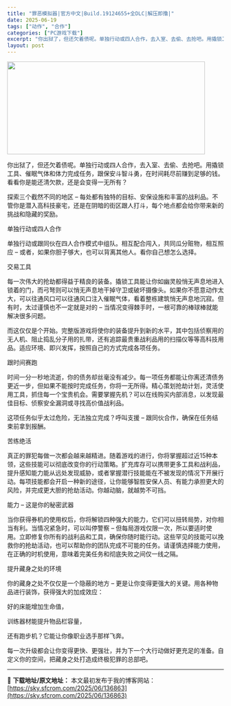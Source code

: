 ```yaml
---
title: "罪恶模拟器|官方中文|Build.19124655+全DLC|解压即撸|"
date: 2025-06-19
tags: ["动作", "合作"]
categories: ["PC游戏下载"]
excerpt: "你出狱了，但还欠着债呢。单独行动或四人合作，去入室、去偷、去抢吧。用撬锁工具、催眠气体和体力完成任务，跟保安斗智斗勇，在时间耗尽前赚到足够的钱。看看你是能还清欠款，还是会变得一无所有？ 探索三个截然不同的地区 – 每处都有独特的目标、安保设施和丰富的战利品。不管你是潜入高科技豪宅，还是在阴暗的街区跟&hellip;"
layout: post
---
```


<img class="aligncenter size-full wp-image-136867" src="https://sky.sfcrom.com/wp-content/uploads/2025/06/2025061901032498.webp" alt="" width="460" height="215" />

你出狱了，但还欠着债呢。单独行动或四人合作，去入室、去偷、去抢吧。用撬锁工具、催眠气体和体力完成任务，跟保安斗智斗勇，在时间耗尽前赚到足够的钱。看看你是能还清欠款，还是会变得一无所有？

探索三个截然不同的地区 – 每处都有独特的目标、安保设施和丰富的战利品。不管你是潜入高科技豪宅，还是在阴暗的街区跟人打斗，每个地点都会给你带来新的挑战和隐藏的奖励。

单独行动或四人合作

单独行动或跟同伙在四人合作模式中组队。相互配合闯入，共同瓜分赃物，相互照应 – 或者，如果你胆子够大，也可以背离其他人。看你自己想怎么选择。

交易工具

每一次伟大的抢劫都得益于精良的装备。撬锁工具能让你如幽灵般悄无声息地进入锁着的门，而弓弩则可以悄无声息地干掉守卫或破坏摄像头。如果你不愿意动作太大，可以往通风口可以往通风口注入催眠气体，看着整栋建筑悄无声息地沉寂。但有时，太过谨慎也不一定就是对的 – 当情况变得棘手时，一根可靠的棒球棒就能解决很多问题。

而这仅仅是个开始。完整版游戏将使你的装备提升到新的水平，其中包括侦察用的无人机、阻止捣乱分子用的扎带，还有追踪最贵重战利品用的扫描仪等等高科技用品。适应环境、即兴发挥，按照自己的方式完成各项任务。

跟时间赛跑

时间一分一秒地流逝，你的债务却丝毫没有减少。每一项任务都能让你离还清债务更近一步，但如果不能按时完成任务，你将一无所得。精心策划抢劫计划，灵活使用工具，抓住每一个宝贵机会。需要掌握先机？可以在线购买内部消息，以发现最佳目标、侦察安全漏洞或寻找高价值战利品。

这项任务似乎太过危险，无法独立完成？呼叫支援 – 跟同伙合作，确保在任务结束前拿到报酬。

苦练绝活

真正的罪犯每做一次都会越来越精进。随着游戏的进行，你将掌握超过近15种本领，这些技能可以彻底改变你的行动策略。扩充库存可以携带更多工具和战利品，提升感知能力能从远处发现威胁，或者掌握潜行技能能在不被发现的情况下开展行动。每项技能都会开启一种新的途径，让你能够智胜安保人员、有能力承担更大的风险，并完成更大胆的抢劫活动。你越动脑，就越势不可挡。

能力 – 这是你的秘密武器

当你获得券机的使用权后，你将解锁四种强大的能力，它们可以扭转局势，对你相当有利。当情况紧急时，可以叫停警察 – 但每局游戏仅限一次，所以要适时使用。立即修复你所有的战利品和工具，确保你随时能行动。这些罕见的技能可以挽救你的抢劫活动，也可以帮助你的团队完成不可能的任务。请谨慎选择能力使用，在正确的时机使用，意味着完美任务和彻底失败之间仅一线之隔。

提升藏身之处的环境

你的藏身之处不仅仅是一个隐蔽的地方 – 更是让你变得更强大的关键。用各种物品进行装饰，获得强大的加成效应：

好的床能增加生命值，

训练器材能提升物品栏容量，

还有跑步机？它能让你像职业选手那样飞奔。

每一次升级都会让你变得更快、更强壮，并为下一个大行动做好更充足的准备。自定义你的空间，把藏身之处打造成终极犯罪的总部吧。

---
📖 **下载地址/原文地址：** 本文最初发布于我的博客网站：[https://sky.sfcrom.com/2025/06/136863](https://sky.sfcrom.com/2025/06/136863)

